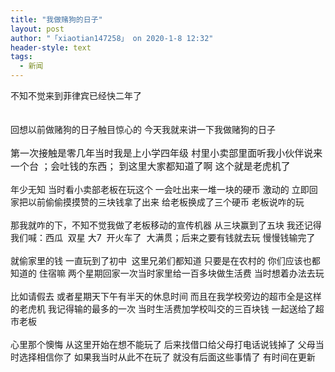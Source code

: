 ```yaml
---
title: "我做赌狗的日子"
layout: post
author: "「xiaotian147258」 on 2020-1-8 12:32"
header-style: text
tags:
  - 新闻
---
```


<head></head>
<body>
  不知不觉来到菲律宾已经快二年了 
 <br> 
 <br> 
 <br> 回想以前做赌狗的日子触目惊心的 今天我就来讲一下我做赌狗的日子
 <br> 
 <br> 
 <div align="left"> 
  <font color="#1a1a1a"><font face="-apple-system, BlinkMacSystemFont, &amp;quot"><font style="font-size:15px">第一次接触是零几年当时我是上小学四年级 村里小卖部里面听我小伙伴说来一个台 ；会吐钱的东西； 到这里大家都知道了啊 这个就是老虎机了</font></font></font> 
 </div>
 <br> 
 <div align="left">
   年少无知 当时看小卖部老板在玩这个 一会吐出来一堆一块的硬币 激动的 立即回家把以前偷偷摸摸赞的三块钱拿了出来 给老板换成了三个硬币 老板说咋的玩 
 </div>
 <br> 
 <div align="left">
   那我就咋的下，不知不觉我做了老板移动的宣传机器 从三块赢到了五块 我还记得我们喊：西瓜&nbsp;&nbsp;双星 大7&nbsp;&nbsp;开火车了&nbsp;&nbsp;大满贯；后来之要有钱就去玩 慢慢钱输完了 
 </div>
 <br> 
 <div align="left">
   就偷家里的钱 一直玩到了初中&nbsp;&nbsp;这里兄弟们都知道 只要是在农村的 你们应该也都知道的 住宿嘛 两个星期回家一次当时家里给一百多块做生活费 当时想着办法去玩 
 </div>
 <br> 
 <div align="left">
   比如请假去 或者星期天下午有半天的休息时间 而且在我学校旁边的超市全是这样的老虎机 我记得输的最多的一次 当时生活费加学校叫交的三百块钱 一起送给了超市老板 
 </div>
 <br> 
 <div align="left">
   心里那个懊悔 从这里开始在想不能玩了 后来找借口给父母打电话说钱掉了 父母当时选择相信你了 如果我当时从此不在玩了 就没有后面这些事情了 有时间在更新 
 </div>
 <br>
</body>


